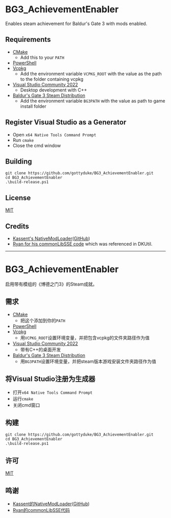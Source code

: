 # BG3_AchievementEnabler
 Enables steam achievement for Baldur's Gate 3 with mods enabled.

## Requirements

- [CMake](https://cmake.org/)
  - Add this to your `PATH`
- [PowerShell](https://github.com/PowerShell/PowerShell/releases/latest)
- [Vcpkg](https://github.com/microsoft/vcpkg)
  - Add the environment variable `VCPKG_ROOT` with the value as the path to the folder containing vcpkg
- [Visual Studio Community 2022](https://visualstudio.microsoft.com/)
  - Desktop development with C++
- [Baldur's Gate 3 Steam Distribution](https://store.steampowered.com/app/1086940/Baldurs_Gate_3/)
  - Add the environment variable `BG3PATH` with the value as path to game install folder
  
## Register Visual Studio as a Generator

- Open `x64 Native Tools Command Prompt`
- Run `cmake`
- Close the cmd window

## Building

```
git clone https://github.com/gottyduke/BG3_AchievementEnabler.git
cd BG3_AchievementEnabler
.\build-release.ps1
```

## License

[MIT](LICENSE)

## Credits

- [Kassent's NativeModLoader](https://www.nexusmods.com/divinityoriginalsin2/mods/210?tab=description)([GitHub](https://github.com/kassent))
- [Ryan for his commonLibSSE code](https://github.com/Ryan-rsm-McKenzie/CommonLibSSE) which was referenced in DKUtil.


---


# BG3_AchievementEnabler
 启用带有模组的《博德之门3》的Steam成就。

## 需求

- [CMake](https://cmake.org/)
  - 把这个添加到你的`PATH`
- [PowerShell](https://github.com/PowerShell/PowerShell/releases/latest)
- [Vcpkg](https://github.com/microsoft/vcpkg)
  - 用`VCPKG_ROOT`设置环境变量，并把包含vcpkg的文件夹路径作为值
- [Visual Studio Community 2022](https://visualstudio.microsoft.com/)
  - 带有C++的桌面开发
- [Baldur's Gate 3 Steam Distribution](https://store.steampowered.com/app/1086940/Baldurs_Gate_3/)
  - 用`BG3PATH`设置环境变量，并把steam版本游戏安装文件夹路径作为值

## 将Visual Studio注册为生成器

- 打开`x64 Native Tools Command Prompt`
- 运行`cmake`
- 关闭cmd窗口

## 构建

```
git clone https://github.com/gottyduke/BG3_AchievementEnabler.git
cd BG3_AchievementEnabler
.\build-release.ps1
```

## 许可

[MIT](LICENSE)

## 鸣谢

- [Kassent的NativeModLoader](https://www.nexusmods.com/divinityoriginalsin2/mods/210?tab=description)([GitHub](https://github.com/kassent))
- [Ryan的commonLibSSE代码](https://github.com/Ryan-rsm-McKenzie/CommonLibSSE)
